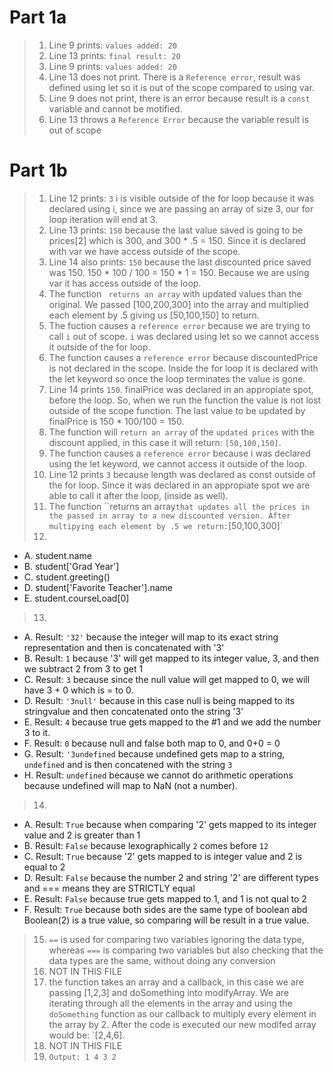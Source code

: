 # Part 1a
> 1. Line 9 prints: `values added: 20`
> 2. Line 13 prints: `final result: 20`
> 3. Line 9 prints: `values added: 20`
> 4. Line 13 does not print. There is a  `Reference error`, result was defined using let so it is out of the scope compared to using var.
> 5. Line 9 does not print, there is an error because result is a `const` variable and cannot be motified.
> 6. Line 13 throws a `Reference Error` because the variable result is out of scope
# Part 1b
> 1. Line 12 prints: `3` i is visible outside of the for loop because it was declared using i, since we are passing an array of size 3, our for loop iteration will end at 3. 
> 2. Line 13 prints: `150` because the last value saved is going to be prices[2] which is 300, and 300 * .5 = 150. Since it is declared with var we have access outside of the scope.
> 3. Line 14 also prints: `150` because the last discounted price saved was 150. 150 * 100 / 100 = 150 * 1 = 150. Because we are using var it has access outside of the loop.
> 4. The function `` returns an array`` with updated values than the original. We passed [100,200,300] into the array and multiplied each element by .5 giving us [50,100,150] to return.
> 5. The fuction causes a `reference error` because we are trying to call `i` out of scope. `i` was declared using let so we cannot access it outside of the for loop.
> 6. The function causes a `reference error` because discountedPrice is not declared in the scope. Inside the for loop it is declared with the let keyword so once the loop terminates the value is gone.
> 7. Line 14 prints `150`. finalPrice was declared in an appropiate spot, before the loop. So, when we run the function the value is not lost outside of the scope function. The last value to be updated by finalPrice is 150 * 100/100 = 150.
> 8. The function will ``return an array`` of the ``updated prices`` with the discount applied, in this case it will return: `[50,100,150]`.
> 9. The function causes a `reference error` because i was declared using the let keyword, we cannot access it outside of the loop.
> 10. Line 12 prints `3` because length was declared as const outside of the for loop. Since it was declared in an appropiate spot we are able to call it after the loop, (inside as well).
> 11. The function ``returns an array` that updates all the prices in the passed in array to a new discounted version. After multipying each element by .5 we return: `[50,100,300]`
> 12. 
 - A. student.name
 - B. student['Grad Year']
 - C. student.greeting()
 - D. student['Favorite Teacher'].name
 - E. student.courseLoad[0]
> 13. 
 - A. Result: `'32'` because the integer will map to its exact string representation and then is concatenated with '3'
 - B. Result: `1` because '3' will get mapped to its integer value, 3, and then we subtract 2 from 3 to get 1
 - C. Result: `3` because since the null value will get mapped to 0, we will have 3 + 0 which is = to 0.
 - D. Result: `'3null'` because in this case null is being mapped to its stringvalue and then concatenated onto the string '3'
 - E. Result: `4` because true gets mapped to the #1 and we add the number 3 to it.
 - F. Result: `0` because null and false both map to 0, and 0+0 = 0
 - G. Result: `'3undefined` because undefined gets map to a string, `undefined` and is then concatened with the string `3`
 - H. Result: `undefined` because we cannot do arithmetic operations because undefined will map to NaN (not a number).
> 14.
 - A. Result: `True` because when comparing '2' gets mapped to its integer value and 2 is greater than 1
 - B. Result: `False` because lexographically `2` comes before `12`
 - C. Result: `True` because '2' gets mapped to is integer value and 2 is equal to 2
 - D. Result: `False` because the number 2 and string '2' are different types and === means they are STRICTLY equal
 - E. Result: `False` because true gets mapped to 1, and 1 is not qual to 2
 - F. Result: `True` because both sides are the same type of boolean abd Boolean(2) is a true value, so comparing will be result in a true value.
> 15. `==` is used for comparing two variables ignoring the data type, whereas `===` is comparing two variables but also checking that the data types are the same, without doing any conversion
> 16. NOT IN THIS FILE
> 17. the function takes an array and a callback, in this case we are passing [1,2,3] and doSomething into modifyArray. We are iterating through all the elements in the array and using the `doSomething` function as our callback to multiply every element in the array by 2. After the code is executed our new modifed array would be: `[2,4,6].
> 18. NOT IN THIS FILE
> 19. `Output: 1 4 3 2`